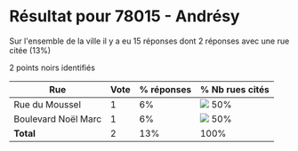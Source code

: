 # Résultat pour 78015 - Andrésy

Sur l'ensemble de la ville il y a eu 15 réponses dont 2 réponses avec une rue citée (13%)

2 points noirs identifiés

| Rue | Vote | % réponses | % Nb rues cités|
|-----|------|------------|----------------|
| Rue du Moussel | 1 | 6% | <img src="../../img/bar_50.gif" />&nbsp;50%|
| Boulevard Noël Marc | 1 | 6% | <img src="../../img/bar_50.gif" />&nbsp;50%|
| **Total** | 2 | 13% | 100%|
